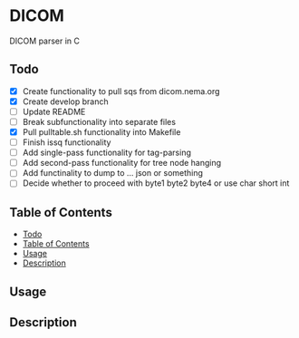 <a top="top"/>

# DICOM
DICOM parser in C

## Todo
- [x] Create functionality to pull sqs from dicom.nema.org
- [x] Create develop branch
- [ ] Update README
- [ ] Break subfunctionality into separate files
- [x] Pull pulltable.sh functionality into Makefile
- [ ] Finish issq functionality
- [ ] Add single-pass functionality for tag-parsing
- [ ] Add second-pass functionality for tree node hanging
- [ ] Add functinality to dump to ... json or something
- [ ] Decide whether to proceed with byte1 byte2 byte4 or use char short int

## Table of Contents
- [Todo](#todo)
- [Table of Contents](#top)
- [Usage](#usage)
- [Description](#description)

## Usage

## Description
